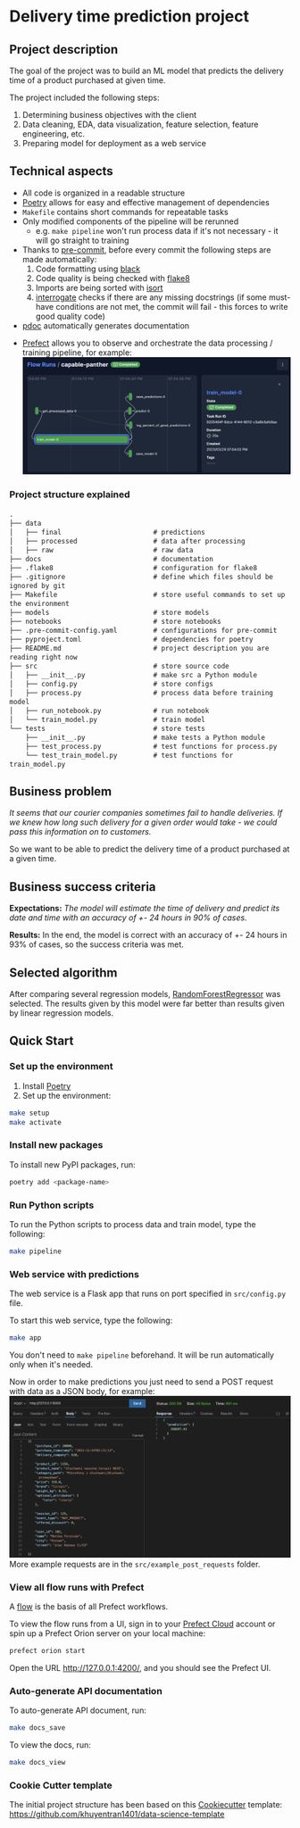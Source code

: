 # Delivery time prediction project

## Project description
The goal of the project was to build an ML model that predicts the delivery time of a product purchased at given time.

The project included the following steps:
1. Determining business objectives with the client
2. Data cleaning, EDA, data visualization, feature selection, feature engineering, etc.
3. Preparing model for deployment as a web service

## Technical aspects
- All code is organized in a readable structure
- [Poetry](https://python-poetry.org/) allows for easy and effective management of dependencies
- `Makefile` contains short commands for repeatable tasks
- Only modified components of the pipeline will be rerunned
    - e.g. `make pipeline` won't run process data if it's not necessary - it will go straight to training
- Thanks to [pre-commit](https://pre-commit.com/), before every commit the following steps are made automatically:
    1. Code formatting using [black](https://pypi.org/project/black/)
    2. Code quality is being checked with [flake8](https://pypi.org/project/flake8/)
    3. Imports are being sorted with [isort](https://pycqa.github.io/isort/)
    4. [interrogate](https://interrogate.readthedocs.io/en/latest/) checks if there are any missing docstrings (if some must-have conditions are not met, the commit will fail - this forces to write good quality code)
- [pdoc](https://github.com/pdoc3/pdoc) automatically generates documentation
<!-- - Tests are run automatically on commit
- The code includes type hints -->
- [Prefect](https://www.prefect.io/) allows you to observe and orchestrate the data processing / training pipeline, for example:
![](images/prefect_training_flow.png)


### Project structure explained
```
.
├── data            
│   ├── final                       # predictions
│   ├── processed                   # data after processing
│   ├── raw                         # raw data
├── docs                            # documentation
├── .flake8                         # configuration for flake8
├── .gitignore                      # define which files should be ignored by git
├── Makefile                        # store useful commands to set up the environment
├── models                          # store models
├── notebooks                       # store notebooks
├── .pre-commit-config.yaml         # configurations for pre-commit
├── pyproject.toml                  # dependencies for poetry
├── README.md                       # project description you are reading right now
├── src                             # store source code
│   ├── __init__.py                 # make src a Python module
│   ├── config.py                   # store configs 
│   ├── process.py                  # process data before training model
│   ├── run_notebook.py             # run notebook
│   └── train_model.py              # train model
└── tests                           # store tests
    ├── __init__.py                 # make tests a Python module 
    ├── test_process.py             # test functions for process.py
    └── test_train_model.py         # test functions for train_model.py
```

## Business problem
*It seems that our courier companies sometimes fail to handle deliveries. If we knew how long such delivery for a given order would take - we could pass this information on to customers.*

So we want to be able to predict the delivery time of a product purchased at a given time.



## Business success criteria
**Expectations:**
*The model will estimate the time of delivery and predict its date and time with an accuracy of +- 24 hours in 90% of cases.*

**Results:**
In the end, the model is correct with an accuracy of +- 24 hours in 93% of cases, so the success criteria was met.

## Selected algorithm
After comparing several regression models, [RandomForestRegressor](https://scikit-learn.org/stable/modules/generated/sklearn.ensemble.RandomForestRegressor.html) was selected. The results given by this model were far better than results given by linear regression models.

## Quick Start
### Set up the environment
1. Install [Poetry](https://python-poetry.org/docs/#installation)
2. Set up the environment:
```bash
make setup
make activate
```

### Install new packages
To install new PyPI packages, run:
```bash
poetry add <package-name>
```

### Run Python scripts
To run the Python scripts to process data and train model, type the following:
```bash
make pipeline
```

### Web service with predictions
The web service is a Flask app that runs on port specified in `src/config.py` file.

To start this web service, type the following:
```bash
make app
```
You don't need to `make pipeline` beforehand. It will be run automatically only when it's needed.

Now in order to make predictions you just need to send a POST request with data as a JSON body, for example:
![](images/example_post_request.png)
More example requests are in the `src/example_post_requests` folder.

### View all flow runs with Prefect
A [flow](https://docs.prefect.io/concepts/flows/) is the basis of all Prefect workflows.

To view the flow runs from a UI, sign in to your [Prefect Cloud](https://app.prefect.cloud/) account or spin up a Prefect Orion server on your local machine:
```bash
prefect orion start
```
Open the URL http://127.0.0.1:4200/, and you should see the Prefect UI.

### Auto-generate API documentation

To auto-generate API document, run:

```bash
make docs_save
```

To view the docs, run:
```bash
make docs_view
```

### Cookie Cutter template
The initial project structure has been based on this [Cookiecutter](https://github.com/cookiecutter/cookiecutter) template:
https://github.com/khuyentran1401/data-science-template
